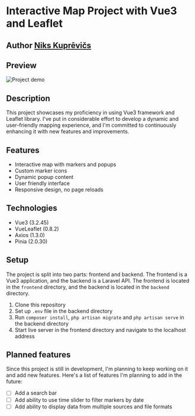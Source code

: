 # Interactive Map Project with Vue3 and Leaflet

## Author [Niks Kuprēvičs](https://github.com/NiksKphp)

## Preview

![Project demo](Project-demo.gif)

## Description

This project showcases my proficiency in using Vue3 framework and Leaflet library. I've put in considerable effort to develop a dynamic and user-friendly mapping experience, and I'm committed to continuously enhancing it with new features and improvements.

## Features
- Interactive map with markers and popups
- Custom marker icons
- Dynamic popup content
- User friendly interface
- Responsive design, no page reloads

## Technologies
- Vue3 (3.2.45)
- VueLeaflet (0.8.2)
- Axios (1.3.0)
- Pinia (2.0.30)

## Setup
The project is split into two parts: frontend and backend. The frontend is a Vue3 application, and the backend is a Laravel API. The frontend is located in the `frontend` directory, and the backend is located in the `backend` directory.

1. Clone this repository
2. Set up `.env` file in the backend directory
3. Run `composer install`, `php artisan migrate` and `php artisan serve` in the backend directory
4. Start live server in the frontend directory and navigate to the localhost address

## Planned features
Since this project is still in development, I'm planning to keep working on it and add new features. Here's a list of features I'm planning to add in the future: 
- [ ] Add a search bar
- [ ] Add ability to use time slider to filter markers by date
- [ ] Add ability to display data from multiple sources and file formats